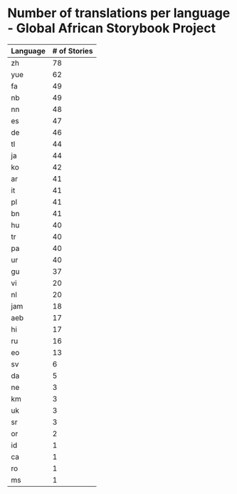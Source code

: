 # Number of translations per language - Global African Storybook Project

Language | # of Stories
-------- | ------------
zh | 78
yue | 62
fa | 49
nb | 49
nn | 48
es | 47
de | 46
tl | 44
ja | 44
ko | 42
ar | 41
it | 41
pl | 41
bn | 41
hu | 40
tr | 40
pa | 40
ur | 40
gu | 37
vi | 20
nl | 20
jam | 18
aeb | 17
hi | 17
ru | 16
eo | 13
sv | 6
da | 5
ne | 3
km | 3
uk | 3
sr | 3
or | 2
id | 1
ca | 1
ro | 1
ms | 1
